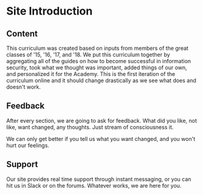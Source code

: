 # Site Introduction
## Content
This curriculum was created based on inputs from members of the great classes of '15, '16, '17, and '18. We put this curriculum together by aggregating all of the guides on how to become successful in information security, took what we thought was important, added things of our own, and personalized it for the Academy. This is the first iteration of the curriculum online and it should change drastically as we see what does and doesn't work.

## Feedback

After every section, we are going to ask for feedback. What did you like, not like, want changed, any thoughts. Just stream of consciousness it.

We can only get better if you tell us what you want changed, and you won't hurt our feelings. 

## Support
Our site provides real time support through instant messaging, or you can hit us in Slack or on the forums. Whatever works, we are here for you.